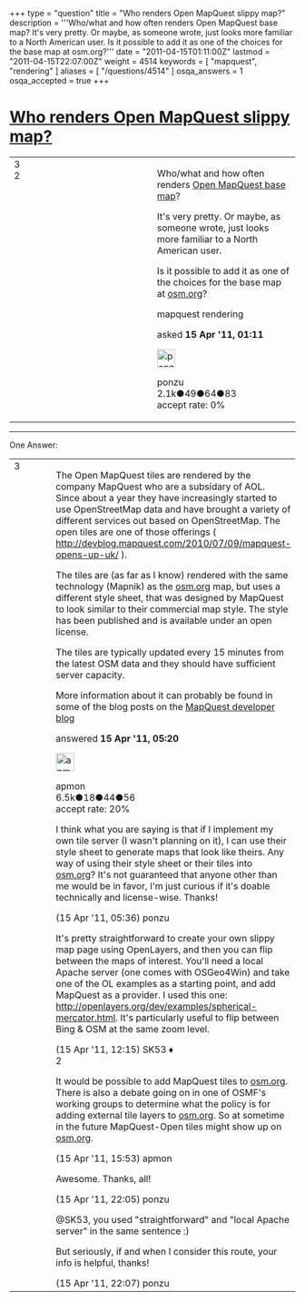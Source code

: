 +++
type = "question"
title = "Who renders Open MapQuest slippy map?"
description = '''Who/what and how often renders Open MapQuest base map? It&#x27;s very pretty. Or maybe, as someone wrote, just looks more familiar to a North American user. Is it possible to add it as one of the choices for the base map at osm.org?'''
date = "2011-04-15T01:11:00Z"
lastmod = "2011-04-15T22:07:00Z"
weight = 4514
keywords = [ "mapquest", "rendering" ]
aliases = [ "/questions/4514" ]
osqa_answers = 1
osqa_accepted = true
+++

<div class="headNormal">

# [Who renders Open MapQuest slippy map?](/questions/4514/who-renders-open-mapquest-slippy-map)

</div>

<div id="main-body">

<div id="askform">

<table id="question-table" style="width:100%;">
<colgroup>
<col style="width: 50%" />
<col style="width: 50%" />
</colgroup>
<tbody>
<tr>
<td style="width: 30px; vertical-align: top"><div class="vote-buttons">
<span id="post-4514-upvote" class="ajax-command post-vote up" rel="nofollow" title="I like this post (click again to cancel)"> </span>
<div id="post-4514-score" class="post-score" title="current number of votes">
3
</div>
<span id="post-4514-downvote" class="ajax-command post-vote down" rel="nofollow" title="I dont like this post (click again to cancel)"> </span> <span id="favorite-mark" class="ajax-command favorite-mark" rel="nofollow" title="mark/unmark this question as favorite (click again to cancel)"> </span>
<div id="favorite-count" class="favorite-count">
2
</div>
</div></td>
<td><div id="item-right">
<div class="question-body">
<p>Who/what and how often renders <a href="http://open.mapquest.com/link/5-pif4AJR5">Open MapQuest base map</a>?</p>
<p>It's very pretty. Or maybe, as someone wrote, just looks more familiar to a North American user.</p>
<p>Is it possible to add it as one of the choices for the base map at <a href="http://osm.org">osm.org</a>?</p>
</div>
<div id="question-tags" class="tags-container tags">
<span class="post-tag tag-link-mapquest" rel="tag" title="see questions tagged &#39;mapquest&#39;">mapquest</span> <span class="post-tag tag-link-rendering" rel="tag" title="see questions tagged &#39;rendering&#39;">rendering</span>
</div>
<div id="question-controls" class="post-controls">
&#10;</div>
<div class="post-update-info-container">
<div class="post-update-info post-update-info-user">
<p>asked <strong>15 Apr '11, 01:11</strong></p>
<img src="https://secure.gravatar.com/avatar/c23c2891306229bb036de7ce63bb8c9b?s=32&amp;d=identicon&amp;r=g" class="gravatar" width="32" height="32" alt="ponzu&#39;s gravatar image" />
<p><span>ponzu</span><br />
<span class="score" title="2104 reputation points"><span>2.1k</span></span><span title="49 badges"><span class="badge1">●</span><span class="badgecount">49</span></span><span title="64 badges"><span class="silver">●</span><span class="badgecount">64</span></span><span title="83 badges"><span class="bronze">●</span><span class="badgecount">83</span></span><br />
<span class="accept_rate" title="Rate of the user&#39;s accepted answers">accept rate:</span> <span title="ponzu has no accepted answers">0%</span></p>
</div>
</div>
<div id="comments-container-4514" class="comments-container">
&#10;</div>
<div id="comment-tools-4514" class="comment-tools">
&#10;</div>
<div class="clear">
&#10;</div>
<div id="comment-4514-form-container" class="comment-form-container">
&#10;</div>
<div class="clear">
&#10;</div>
</div></td>
</tr>
</tbody>
</table>

------------------------------------------------------------------------

<div class="tabBar">

<span id="sort-top"></span>

<div class="headQuestions">

One Answer:

</div>

</div>

<span id="4516"></span>

<div id="answer-container-4516" class="answer accepted-answer">

<table style="width:100%;">
<colgroup>
<col style="width: 50%" />
<col style="width: 50%" />
</colgroup>
<tbody>
<tr>
<td style="width: 30px; vertical-align: top"><div class="vote-buttons">
<span id="post-4516-upvote" class="ajax-command post-vote up" rel="nofollow" title="I like this post (click again to cancel)"> </span>
<div id="post-4516-score" class="post-score" title="current number of votes">
3
</div>
<span id="post-4516-downvote" class="ajax-command post-vote down" rel="nofollow" title="I dont like this post (click again to cancel)"> </span> <span class="accept-answer on" rel="nofollow" title="ponzu has selected this answer as the correct answer"> </span>
</div></td>
<td><div class="item-right">
<div class="answer-body">
<p>The Open MapQuest tiles are rendered by the company MapQuest who are a subsidary of AOL. Since about a year they have increasingly started to use OpenStreetMap data and have brought a variety of different services out based on OpenStreetMap. The open tiles are one of those offerings ( <a href="http://devblog.mapquest.com/2010/07/09/mapquest-opens-up-uk/">http://devblog.mapquest.com/2010/07/09/mapquest-opens-up-uk/</a> ).</p>
<p>The tiles are (as far as I know) rendered with the same technology (Mapnik) as the <a href="http://osm.org">osm.org</a> map, but uses a different style sheet, that was designed by MapQuest to look similar to their commercial map style. The style has been published and is available under an open license.</p>
<p>The tiles are typically updated every 15 minutes from the latest OSM data and they should have sufficient server capacity.</p>
<p>More information about it can probably be found in some of the blog posts on the <a href="http://devblog.mapquest.com/">MapQuest developer blog</a></p>
</div>
<div class="answer-controls post-controls">
&#10;</div>
<div class="post-update-info-container">
<div class="post-update-info post-update-info-user">
<p>answered <strong>15 Apr '11, 05:20</strong></p>
<img src="https://secure.gravatar.com/avatar/32c974c4ca8b246698c2b82c64924da5?s=32&amp;d=identicon&amp;r=g" class="gravatar" width="32" height="32" alt="apmon&#39;s gravatar image" />
<p><span>apmon</span><br />
<span class="score" title="6527 reputation points"><span>6.5k</span></span><span title="18 badges"><span class="badge1">●</span><span class="badgecount">18</span></span><span title="44 badges"><span class="silver">●</span><span class="badgecount">44</span></span><span title="56 badges"><span class="bronze">●</span><span class="badgecount">56</span></span><br />
<span class="accept_rate" title="Rate of the user&#39;s accepted answers">accept rate:</span> <span title="apmon has 9 accepted answers">20%</span></p>
</div>
</div>
<div id="comments-container-4516" class="comments-container">
<span id="4518"></span>
<div id="comment-4518" class="comment">
<div id="post-4518-score" class="comment-score">
&#10;</div>
<div class="comment-text">
<p>I think what you are saying is that if I implement my own tile server (I wasn't planning on it), I can use their style sheet to generate maps that look like theirs. Any way of using their style sheet or their tiles into <a href="http://osm.org">osm.org</a>? It's not guaranteed that anyone other than me would be in favor, I'm just curious if it's doable technically and license-wise. Thanks!</p>
</div>
<div id="comment-4518-info" class="comment-info">
<span class="comment-age">(15 Apr '11, 05:36)</span> <span class="comment-user userinfo">ponzu</span>
</div>
</div>
<span id="4528"></span>
<div id="comment-4528" class="comment">
<div id="post-4528-score" class="comment-score">
&#10;</div>
<div class="comment-text">
<p>It's pretty straightforward to create your own slippy map page using OpenLayers, and then you can flip between the maps of interest. You'll need a local Apache server (one comes with OSGeo4Win) and take one of the OL examples as a starting point, and add MapQuest as a provider. I used this one: <a href="http://openlayers.org/dev/examples/spherical-mercator.html">http://openlayers.org/dev/examples/spherical-mercator.html</a>. It's particularly useful to flip between Bing &amp; OSM at the same zoom level.</p>
</div>
<div id="comment-4528-info" class="comment-info">
<span class="comment-age">(15 Apr '11, 12:15)</span> <span class="comment-user userinfo">SK53 ♦</span>
</div>
</div>
<span id="4533"></span>
<div id="comment-4533" class="comment">
<div id="post-4533-score" class="comment-score">
2
</div>
<div class="comment-text">
<p>It would be possible to add MapQuest tiles to <a href="http://osm.org">osm.org</a>. There is also a debate going on in one of OSMF's working groups to determine what the policy is for adding external tile layers to <a href="http://osm.org">osm.org</a>. So at sometime in the future MapQuest-Open tiles might show up on <a href="http://osm.org">osm.org</a>.</p>
</div>
<div id="comment-4533-info" class="comment-info">
<span class="comment-age">(15 Apr '11, 15:53)</span> <span class="comment-user userinfo">apmon</span>
</div>
</div>
<span id="4537"></span>
<div id="comment-4537" class="comment">
<div id="post-4537-score" class="comment-score">
&#10;</div>
<div class="comment-text">
<p>Awesome. Thanks, all!</p>
</div>
<div id="comment-4537-info" class="comment-info">
<span class="comment-age">(15 Apr '11, 22:05)</span> <span class="comment-user userinfo">ponzu</span>
</div>
</div>
<span id="4538"></span>
<div id="comment-4538" class="comment">
<div id="post-4538-score" class="comment-score">
&#10;</div>
<div class="comment-text">
<p><span></span><span>@SK53</span>, you used "straightforward" and "local Apache server" in the same sentence :)</p>
<p>But seriously, if and when I consider this route, your info is helpful, thanks!</p>
</div>
<div id="comment-4538-info" class="comment-info">
<span class="comment-age">(15 Apr '11, 22:07)</span> <span class="comment-user userinfo">ponzu</span>
</div>
</div>
</div>
<div id="comment-tools-4516" class="comment-tools">
&#10;</div>
<div class="clear">
&#10;</div>
<div id="comment-4516-form-container" class="comment-form-container">
&#10;</div>
<div class="clear">
&#10;</div>
</div></td>
</tr>
</tbody>
</table>

</div>

<div class="paginator-container-left">

</div>

</div>

</div>


